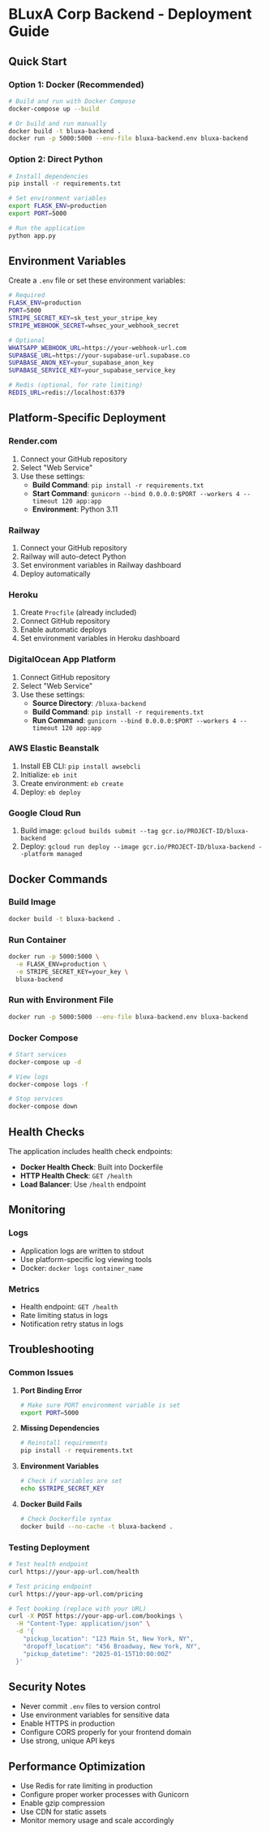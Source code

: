 # BLuxA Corp Backend - Deployment Guide

## Quick Start

### Option 1: Docker (Recommended)
```bash
# Build and run with Docker Compose
docker-compose up --build

# Or build and run manually
docker build -t bluxa-backend .
docker run -p 5000:5000 --env-file bluxa-backend.env bluxa-backend
```

### Option 2: Direct Python
```bash
# Install dependencies
pip install -r requirements.txt

# Set environment variables
export FLASK_ENV=production
export PORT=5000

# Run the application
python app.py
```

## Environment Variables

Create a `.env` file or set these environment variables:

```bash
# Required
FLASK_ENV=production
PORT=5000
STRIPE_SECRET_KEY=sk_test_your_stripe_key
STRIPE_WEBHOOK_SECRET=whsec_your_webhook_secret

# Optional
WHATSAPP_WEBHOOK_URL=https://your-webhook-url.com
SUPABASE_URL=https://your-supabase-url.supabase.co
SUPABASE_ANON_KEY=your_supabase_anon_key
SUPABASE_SERVICE_KEY=your_supabase_service_key

# Redis (optional, for rate limiting)
REDIS_URL=redis://localhost:6379
```

## Platform-Specific Deployment

### Render.com
1. Connect your GitHub repository
2. Select "Web Service"
3. Use these settings:
   - **Build Command**: `pip install -r requirements.txt`
   - **Start Command**: `gunicorn --bind 0.0.0.0:$PORT --workers 4 --timeout 120 app:app`
   - **Environment**: Python 3.11

### Railway
1. Connect your GitHub repository
2. Railway will auto-detect Python
3. Set environment variables in Railway dashboard
4. Deploy automatically

### Heroku
1. Create `Procfile` (already included)
2. Connect GitHub repository
3. Enable automatic deploys
4. Set environment variables in Heroku dashboard

### DigitalOcean App Platform
1. Connect GitHub repository
2. Select "Web Service"
3. Use these settings:
   - **Source Directory**: `/bluxa-backend`
   - **Build Command**: `pip install -r requirements.txt`
   - **Run Command**: `gunicorn --bind 0.0.0.0:$PORT --workers 4 --timeout 120 app:app`

### AWS Elastic Beanstalk
1. Install EB CLI: `pip install awsebcli`
2. Initialize: `eb init`
3. Create environment: `eb create`
4. Deploy: `eb deploy`

### Google Cloud Run
1. Build image: `gcloud builds submit --tag gcr.io/PROJECT-ID/bluxa-backend`
2. Deploy: `gcloud run deploy --image gcr.io/PROJECT-ID/bluxa-backend --platform managed`

## Docker Commands

### Build Image
```bash
docker build -t bluxa-backend .
```

### Run Container
```bash
docker run -p 5000:5000 \
  -e FLASK_ENV=production \
  -e STRIPE_SECRET_KEY=your_key \
  bluxa-backend
```

### Run with Environment File
```bash
docker run -p 5000:5000 --env-file bluxa-backend.env bluxa-backend
```

### Docker Compose
```bash
# Start services
docker-compose up -d

# View logs
docker-compose logs -f

# Stop services
docker-compose down
```

## Health Checks

The application includes health check endpoints:

- **Docker Health Check**: Built into Dockerfile
- **HTTP Health Check**: `GET /health`
- **Load Balancer**: Use `/health` endpoint

## Monitoring

### Logs
- Application logs are written to stdout
- Use platform-specific log viewing tools
- Docker: `docker logs container_name`

### Metrics
- Health endpoint: `GET /health`
- Rate limiting status in logs
- Notification retry status in logs

## Troubleshooting

### Common Issues

1. **Port Binding Error**
   ```bash
   # Make sure PORT environment variable is set
   export PORT=5000
   ```

2. **Missing Dependencies**
   ```bash
   # Reinstall requirements
   pip install -r requirements.txt
   ```

3. **Environment Variables**
   ```bash
   # Check if variables are set
   echo $STRIPE_SECRET_KEY
   ```

4. **Docker Build Fails**
   ```bash
   # Check Dockerfile syntax
   docker build --no-cache -t bluxa-backend .
   ```

### Testing Deployment

```bash
# Test health endpoint
curl https://your-app-url.com/health

# Test pricing endpoint
curl https://your-app-url.com/pricing

# Test booking (replace with your URL)
curl -X POST https://your-app-url.com/bookings \
  -H "Content-Type: application/json" \
  -d '{
    "pickup_location": "123 Main St, New York, NY",
    "dropoff_location": "456 Broadway, New York, NY",
    "pickup_datetime": "2025-01-15T10:00:00Z"
  }'
```

## Security Notes

- Never commit `.env` files to version control
- Use environment variables for sensitive data
- Enable HTTPS in production
- Configure CORS properly for your frontend domain
- Use strong, unique API keys

## Performance Optimization

- Use Redis for rate limiting in production
- Configure proper worker processes with Gunicorn
- Enable gzip compression
- Use CDN for static assets
- Monitor memory usage and scale accordingly
